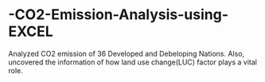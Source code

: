 # -CO2-Emission-Analysis-using-EXCEL
Analyzed CO2 emission of 36 Developed and Debeloping Nations. Also, uncovered the information of how land use change(LUC) factor plays a vital role.
